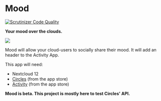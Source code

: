 # Mood

[![Scrutinizer Code Quality](https://scrutinizer-ci.com/g/daita/mood/badges/quality-score.png?b=master&)](https://scrutinizer-ci.com/g/daita/mood/?branch=master)

**Your mood over the clouds.**

![](https://raw.githubusercontent.com/daita/mood/master/screenshots/0.2.0.png)


Mood will allow your cloud-users to socially share their mood. It will add an header to the Activity App.

This app will need:
- Nextcloud 12
- [Circles](https://github.com/nextcloud/circles) (from the app store)
- [Activity](https://github.com/nextcloud/activity) (from the app store)


**Mood is beta. This project is mostly here to test Circles' API.**


